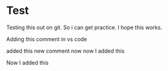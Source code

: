 # Test
Testing this out on git. So i can get practice. I hope this works. 

Adding this comment in vs code

added this new comment now 
now I added this 

Now I added this 